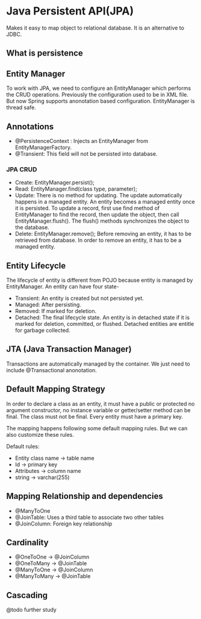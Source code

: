 # Java Persistent API(JPA)

Makes it easy to map object to relational database. It is an alternative to JDBC.

## What is persistence

## Entity Manager

To work with JPA, we need to configure an EntityManager which performs the CRUD operations.
Previously the configuration used to be in XML file. But now Spring supports anonotation based
configuration. EntityManager is thread safe.

## Annotations

- @PersistenceContext : Injects an EntityManager from EntityManagerFactory.
- @Transient: This field will not be persisted into database.

### JPA CRUD

- Create: EntityManager.persist();
- Read: EntityManager.find(class type, parameter);
- Update: There is no method for updating. The update automatically happens in a managed entity. An
entity becomes a managed entity once it is persisted. To update a record, first use find method of
EntityManager to find the record, then update the object, then call EntityManager.flush(). The
flush() methods synchronizes the object to the database.
- Delete: EntityManager.remove(); Before removing an entity, it has to be retrieved from database.
In order to remove an entity, it has to be a managed entity.

## Entity Lifecycle

The lifecycle of entity is different from POJO because entity is managed by EntityManager. An entity
can have four state-

- Transient: An entity is created but not persisted yet.
- Managed: After persisting.
- Removed: If marked for deletion.
- Detached: The final lifecycle state. An entity is in detached state if it is marked for deletion,
  committed, or flushed. Detached entities are entitle for garbage collected.

## JTA (Java Transaction Manager)

Transactions are automatically managed by the container. We just need to include @Transactional
anonotation.

## Default Mapping Strategy

In order to declare a class as an entity, it must have a public or protected no argument
constructor, no instance variable or getter/setter method can be final. The class must not be final.
Every entity must have a primary key.

The mapping happens following some default mapping rules. But we can also customize these rules.

Default rules:

- Entity class name -> table name
- Id -> primary key
- Attributes -> column name
- string -> varchar(255)

## Mapping Relationship and dependencies

- @ManyToOne
- @JoinTable: Uses a third table to associate two other tables
- @JoinColumn: Foreign key relationship

## Cardinality

- @OneToOne -> @JoinColumn
- @OneToMany -> @JoinTable
- @ManyToOne -> @JoinColumn
- @ManyToMany -> @JoinTable

## Cascading

@todo further study
